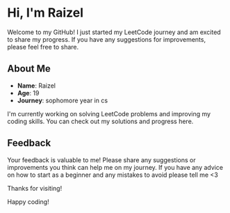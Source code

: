 # Hi, I'm Raizel

Welcome to my GitHub! I just started my LeetCode journey and am excited to share my progress. If you have any suggestions for improvements, please feel free to share.

## About Me

- **Name**: Raizel
- **Age**: 19
- **Journey**: sophomore year in cs

I'm currently working on solving LeetCode problems and improving my coding skills. You can check out my solutions and progress here.

## Feedback

Your feedback is valuable to me! Please share any suggestions or improvements you think can help me on my journey. If you have any advice on how to start as a beginner and any mistakes to avoid please tell me <3

Thanks for visiting!

Happy coding!

